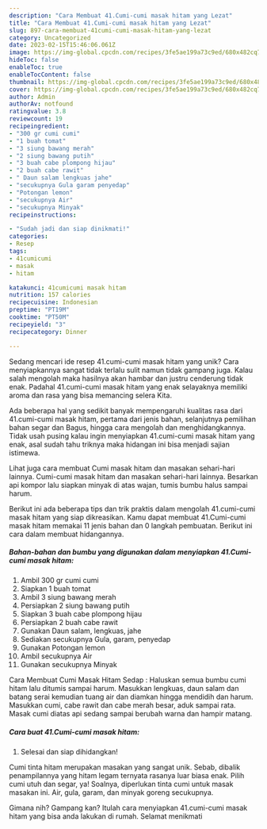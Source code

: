 ```yaml
---
description: "Cara Membuat 41.Cumi-cumi masak hitam yang Lezat"
title: "Cara Membuat 41.Cumi-cumi masak hitam yang Lezat"
slug: 897-cara-membuat-41cumi-cumi-masak-hitam-yang-lezat
category: Uncategorized
date: 2023-02-15T15:46:06.061Z
image: https://img-global.cpcdn.com/recipes/3fe5ae199a73c9ed/680x482cq70/41cumi-cumi-masak-hitam-foto-resep-utama.jpg
hideToc: false
enableToc: true
enableTocContent: false
thumbnail: https://img-global.cpcdn.com/recipes/3fe5ae199a73c9ed/680x482cq70/41cumi-cumi-masak-hitam-foto-resep-utama.jpg
cover: https://img-global.cpcdn.com/recipes/3fe5ae199a73c9ed/680x482cq70/41cumi-cumi-masak-hitam-foto-resep-utama.jpg
author: Admin
authorAv: notfound
ratingvalue: 3.8
reviewcount: 19
recipeingredient:
- "300 gr cumi cumi"
- "1 buah tomat"
- "3 siung bawang merah"
- "2 siung bawang putih"
- "3 buah cabe plompong hijau"
- "2 buah cabe rawit"
- " Daun salam lengkuas jahe"
- "secukupnya Gula garam penyedap"
- "Potongan lemon"
- "secukupnya Air"
- "secukupnya Minyak"
recipeinstructions:

- "Sudah jadi dan siap dinikmati!"
categories:
- Resep
tags:
- 41cumicumi
- masak
- hitam

katakunci: 41cumicumi masak hitam 
nutrition: 157 calories
recipecuisine: Indonesian
preptime: "PT19M"
cooktime: "PT50M"
recipeyield: "3"
recipecategory: Dinner

---
```





Sedang mencari ide resep 41.cumi-cumi masak hitam yang unik? Cara menyiapkannya sangat tidak terlalu sulit namun tidak gampang juga. Kalau salah mengolah maka hasilnya akan hambar dan justru cenderung tidak enak. Padahal 41.cumi-cumi masak hitam yang enak selayaknya memiliki aroma dan rasa yang bisa memancing selera Kita.





Ada beberapa hal yang sedikit banyak mempengaruhi kualitas rasa dari 41.cumi-cumi masak hitam, pertama dari jenis bahan, selanjutnya pemilihan bahan segar dan Bagus, hingga cara mengolah dan menghidangkannya. Tidak usah pusing kalau ingin menyiapkan 41.cumi-cumi masak hitam yang enak,      asal sudah tahu triknya maka hidangan ini bisa menjadi sajian istimewa.














Lihat juga cara membuat Cumi masak hitam dan masakan sehari-hari lainnya. Cumi-cumi masak hitam dan masakan sehari-hari lainnya. Besarkan api kompor lalu siapkan minyak di atas wajan, tumis bumbu halus sampai harum.






Berikut ini ada beberapa tips dan trik praktis dalam mengolah 41.cumi-cumi masak hitam yang siap dikreasikan. Kamu dapat membuat 41.Cumi-cumi masak hitam memakai 11 jenis bahan dan 0 langkah pembuatan. Berikut ini cara dalam membuat hidangannya.

<!--inarticleads1-->

##### Bahan-bahan dan bumbu yang digunakan dalam menyiapkan 41.Cumi-cumi masak hitam:

1. Ambil 300 gr cumi cumi
1. Siapkan 1 buah tomat
1. Ambil 3 siung bawang merah
1. Persiapkan 2 siung bawang putih
1. Siapkan 3 buah cabe plompong hijau
1. Persiapkan 2 buah cabe rawit
1. Gunakan  Daun salam, lengkuas, jahe
1. Sediakan secukupnya Gula, garam, penyedap
1. Gunakan Potongan lemon
1. Ambil secukupnya Air
1. Gunakan secukupnya Minyak


Cara Membuat Cumi Masak Hitam Sedap : Haluskan semua bumbu cumi hitam lalu ditumis sampai harum. Masukkan lengkuas, daun salam dan batang serai kemudian tuang air dan diamkan hingga mendidih dan harum. Masukkan cumi, cabe rawit dan cabe merah besar, aduk sampai rata. Masak cumi diatas api sedang sampai berubah warna dan hampir matang. 

<!--inarticleads2-->

##### Cara buat 41.Cumi-cumi masak hitam:


1. Selesai dan siap dihidangkan!

Cumi tinta hitam merupakan masakan yang sangat unik. Sebab, dibalik penampilannya yang hitam legam ternyata rasanya luar biasa enak. Pilih cumi utuh dan segar, ya! Soalnya, diperlukan tinta cumi untuk masak masakan ini. Air, gula, garam, dan minyak goreng secukupnya. 

Gimana nih? Gampang kan? Itulah cara menyiapkan 41.cumi-cumi masak hitam yang bisa anda lakukan di rumah. Selamat menikmati
